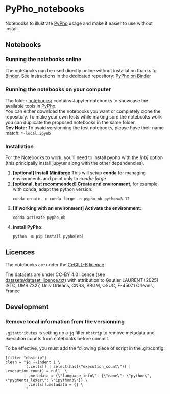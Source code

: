 # PyPho_notebooks
Notebooks to illustrate [PyPho](https://github.com/GeoISTO/PyPho) usage and make it easier to use without install.

## Notebooks

### Running the notebooks online

The notebooks can be used directly online without installation thanks to [Binder](https://mybinder.org/). 
See instructions in the dedicated repository: [PyPho on Binder](https://github.com/GeoISTO/PyPho_binder?tab=readme-ov-file#notebooks-on-binder)


### Running the notebooks on your computer

The folder [notebooks/](./notebooks/) contains Jupyter notebooks to showcase the available tools in [PyPho](https://github.com/GeoISTO/PyPho).  
You can either download the notebooks you want or completely clone the repository. 
To make your own tests while making sure the notebooks work you can duplicate the proposed notebooks in the same folder.  
**Dev Note:** To avoid versionning the test notebooks, please have their name match: ```*-local.ipynb```

### Installation
For the Notebooks to work, you'll need to install pypho with the *[nb]* option (this principally install jupyter along with the other dependencies).
1. **[optional] Install [Miniforge](https://github.com/conda-forge/miniforge)** This will setup **conda** for managing environments and point only to *conda-forge*
1. **[optional, but recommended] Create and environment**, for example with conda, adapt the python version:
    ```
    conda create -c conda-forge -n pypho_nb python=3.12
    ```
2. **[If working with an environment] Activate the environment**:
    ```
    conda activate pypho_nb
    ```
3. **Install PyPho**:
    ```
    python -m pip install pypho[nb]
    ```

## Licences

The notebooks are under the [CeCILL-B licence](./Licence_CeCILL-B_V1-en.txt)

The datasets are under CC-BY 4.0 licence (see [datasets/dataset_licence.txt](datasets/dataset_licence.txt)) with attribution to Gautier LAURENT (2025)
ISTO, UMR 7327, Univ Orléans, CNRS, BRGM, OSUC, F-45071 Orléans, France

## Development

### Remove local information from the versionning

`.gitattributes` is setting up a `jq` filter `nbstrip` to remove metadata and execution counts from notebooks before commit.

To be effective, you must add the following piece of script in the .git/config:

	[filter "nbstrip"]
	clean = "jq --indent 1 \
			'(.cells[] | select(has(\"execution_count\")) | .execution_count) = null  \
			| .metadata = {\"language_info\": {\"name\": \"python\", \"pygments_lexer\": \"ipython3\"}} \
			| .cells[].metadata = {} \
			'"
